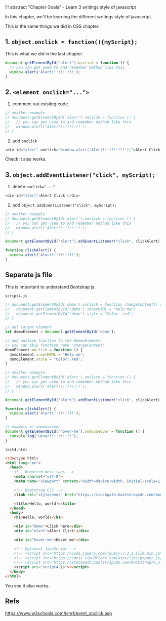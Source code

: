 !!! abstract "Chapter Goals"
    - Learn 3 writings style of javascript

In this chapter, we'll be learning the different writings style of javascript.

This is the same things we did in CSS chapter.

## 1. `object.onclick = function(){myScript};`

This is what we did in the last chapter.

```js
document.getElementById('alert').onclick = function () {
  // you can get used to and remember method like this
  window.alert('Alert!!!!!!!!!!');     
}
```

## 2. `<element onclick="...">`
1. comment out existing code.
```js
// another example
// document.getElementById('alert').onclick = function () {
//   // you can get used to and remember method like this
//   window.alert('Alert!!!!!!!!!!');     
// }
```

2. add `onclick`
```js
<div id="alert" onclick="window.alert('Alert!!!!!!!!!!');">Alert Click!</div>
```

Check it also works.

## 3. `object.addEventListener("click", myScript);`
1. delete `onclick="..."`
```js
<div id="alert">Alert Click!</div>
```

2. add `object.addEventListener("click", myScript);`
```js hl_lines="7 8 9 10 11"
// another example
// document.getElementById('alert').onclick = function () {
//   // you can get used to and remember method like this
//   window.alert('Alert!!!!!!!!!!');     
// }

document.getElementById("alert").addEventListener("click", clickAlert);

function clickAlert() {
  window.alert('Alert!!!!!!!!!!');
}
```


## Separate js file
This is important to understand Bootstrap js.

`script4.js`
```js
// document.getElementById('demo').onclick = function changeContent() {
//   document.getElementById('demo').innerHTML = "Help me";
//   document.getElementById('demo').style = "Color: red";
// }

// Get Target element
let demoElement = document.getElementById('demo');

// Add onclick function to the #demoElement.
// you can skip function name 'changeContent'
demoElement.onclick = function () {
  demoElement.innerHTML = "Help me";
  demoElement.style = "Color: red";
}

// another example
// document.getElementById('alert').onclick = function () {
//   // you can get used to and remember method like this
//   window.alert('Alert!!!!!!!!!!');     
// }

document.getElementById("alert").addEventListener("click", clickAlert);

function clickAlert() {
  window.alert('Alert!!!!!!!!!!');
}

// example of onmouseover
document.getElementById('hover-me').onmouseover = function () {
  console.log('Hover!!!!!!!!!!');     
}
```

`test4.html`
```html hl_lines="25"
<!doctype html>
<html lang="en">
  <head>
    <!-- Required meta tags -->
    <meta charset="utf-8">
    <meta name="viewport" content="width=device-width, initial-scale=1, shrink-to-fit=no">

    <!-- Bootstrap CSS -->
    <link rel="stylesheet" href="https://stackpath.bootstrapcdn.com/bootstrap/4.3.1/css/bootstrap.min.css" integrity="sha384-ggOyR0iXCbMQv3Xipma34MD+dH/1fQ784/j6cY/iJTQUOhcWr7x9JvoRxT2MZw1T" crossorigin="anonymous">

    <title>Hello, world!</title>
  </head>
  <body>
    <h1>Hello, world!</h1>

    <div id="demo">Click here</div>
    <div id="alert">Alert Click!</div>

    <div id="hover-me">Hover me!</div>

    <!-- Optional JavaScript -->
    <!-- <script src="https://code.jquery.com/jquery-3.3.1.slim.min.js" integrity="sha384-q8i/X+965DzO0rT7abK41JStQIAqVgRVzpbzo5smXKp4YfRvH+8abtTE1Pi6jizo" crossorigin="anonymous"></script> -->
    <!-- <script src="https://cdnjs.cloudflare.com/ajax/libs/popper.js/1.14.7/umd/popper.min.js" integrity="sha384-UO2eT0CpHqdSJQ6hJty5KVphtPhzWj9WO1clHTMGa3JDZwrnQq4sF86dIHNDz0W1" crossorigin="anonymous"></script> -->
    <!-- <script src="https://stackpath.bootstrapcdn.com/bootstrap/4.3.1/js/bootstrap.min.js" integrity="sha384-JjSmVgyd0p3pXB1rRibZUAYoIIy6OrQ6VrjIEaFf/nJGzIxFDsf4x0xIM+B07jRM" crossorigin="anonymous"></script> -->
    <script src="script4.js"></script>
  </body>
</html>
```

You see it also works.

## Refs
https://www.w3schools.com/jsref/event_onclick.asp